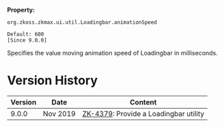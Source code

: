 **Property:**

`org.zkoss.zkmax.ui.util.Loadingbar.animationSpeed`

`Default: 600`  
`[Since 9.0.0]`

Specifies the value moving animation speed of Loadingbar in
milliseconds.

# Version History

| Version | Date     | Content                                                                           |
|---------|----------|-----------------------------------------------------------------------------------|
| 9.0.0   | Nov 2019 | [ZK-4379](https://tracker.zkoss.org/browse/ZK-4379): Provide a Loadingbar utility |
